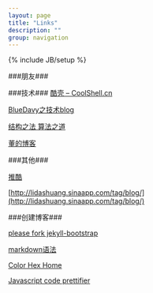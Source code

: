 ```yaml
---
layout: page
title: "Links"
description: ""
group: navigation
---
```

{% include JB/setup %}



###朋友###


 
###技术###
[酷壳 – CoolShell.cn](http://coolshell.cn/)


[BlueDavy之技术blog](http://bluedavy.me/)

[结构之法 算法之道](http://blog.csdn.net/v_july_v)

[董的博客](http://dongxicheng.org/)

 

 

 

 



###其他###

[推酷](http://www.tuicool.com/)

[http://lidashuang.sinaapp.com/tag/blog/](http://lidashuang.sinaapp.com/tag/blog/)

###创建博客###

[please fork jekyll-bootstrap](http://github.com/plusjade/jekyll-bootstrap)

[markdown语法](http://justjavac.com/jekyll/2012/03/31/markdown-syntax/#blockquote)

[Color Hex Home](http://www.color-hex.com/color/cccdcd)

[Javascript code prettifier](http://google-code-prettify.googlecode.com/svn/trunk/README.html)



